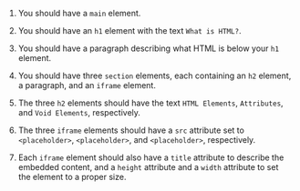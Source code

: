 1. You should have a `main` element.

1. You should have an `h1` element with the text `What is HTML?`.

1. You should have a paragraph describing what HTML is below your `h1` element.

1. You should have three `section` elements, each containing an `h2` element, a paragraph, and an `iframe` element.

1. The three `h2` elements should have the text `HTML Elements`, `Attributes`, and `Void Elements`, respectively.

1. The three `iframe` elements should have a `src` attribute set to `<placeholder>`, `<placeholder>`, and `<placeholder>`, respectively.

1. Each `iframe` element should also have a `title` attribute to describe the embedded content, and a `height` attribute and a `width` attribute to set the element to a proper size.
